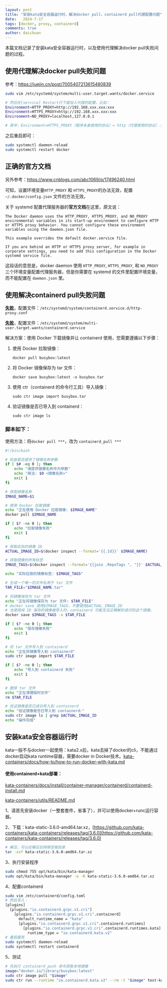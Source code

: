 ```yaml
---
layout: post
title: "安装kata安全容器运行时，解决docker pull，containerd pull代理配置问题"
date:   2024-7-17
tags: [docker, proxy, containerd]
comments: true
author: daichuan
---
```


本篇文档记录了安装kata安全容器运行时，以及使用代理解决docker pull失败问题的过程。

<!-- more -->

## 使用代理解决docker pull失败问题

参考：https://juejin.cn/post/7005407213615480839

```bash
sudo vim /etc/systemd/system/multi-user.target.wants/docker.service

# 然后在[service] Restart行下面加入代理的配置，比如：
Environment=HTTP_PROXY=http://192.168.xxx.xxx:xxx
Environment=HTTPS_PROXY=http://192.168.xxx.xxx:xxx
Environment=NO_PROXY=localhost,127.0.0.1

# 其中，Environment=HTTPS_PROXY（程序本身使用的协议）= http（代理使用的协议）://192.168.xxx.xxx:xxx（代理的ip与port）
```

之后重启即可：

```bash
sudo systemctl daemon-reload
sudo systemctl restart docker
```



## 正确的官方文档

另外参考：https://www.cnblogs.com/abc1069/p/17496240.html

可知，设置环境变量`HTTP_PROXY` 和 `HTTPS_PROXY`的办法无效，配置 `~/.docker/config.json` 文件的方法无效。

关于 systemd 配置代理服务器的**官方文档**在这里，原文说：

```mipsasm
The Docker daemon uses the HTTP_PROXY, HTTPS_PROXY, and NO_PROXY environmental variables in its start-up environment to configure HTTP or HTTPS proxy behavior. You cannot configure these environment variables using the daemon.json file.

This example overrides the default docker.service file.

If you are behind an HTTP or HTTPS proxy server, for example in corporate settings, you need to add this configuration in the Docker systemd service file.
```

这段话的意思是，docker daemon 使用 `HTTP_PROXY`, `HTTPS_PROXY`, 和 `NO_PROXY` 三个环境变量配置代理服务器，但是你需要在 systemd 的文件里配置环境变量，而不能配置在 `daemon.json` 里。



## 使用解决containerd pull失败问题

<u>**失败**</u>，配置文件：`/etc/systemd/system/containerd.service.d/http-proxy.conf`

<u>**失败**</u>，配置文件：`/etc/systemd/system/multi-user.target.wants/containerd.service`

解决方案：使用 Docker 下载镜像并让 containerd 使用，您需要遵循以下步骤：

1. 使用 Docker 拉取镜像：

   ```
   docker pull busybox:latest
   ```

2. 将 Docker 镜像保存为 tar 文件：

   ```
   docker save busybox:latest -o busybox.tar
   ```

3. 使用 ctr（containerd 的命令行工具）导入镜像：

   ```
   sudo ctr image import busybox.tar
   ```

4. 验证镜像是否已导入到 containerd：

   ```
   sudo ctr image ls
   ```

### 脚本如下：

使用方法：将`docker pull ***`，改为 `containerd_pull ***`

```bash
#!/bin/bash

# 检查是否提供了镜像名称参数
if [ $# -eq 0 ]; then
    echo "请提供镜像名称作为参数"
    echo "用法: $0 <镜像名称>"
    exit 1
fi

# 获取镜像名称
IMAGE_NAME=$1

# 使用 Docker 拉取镜像
echo "正在使用 Docker 拉取镜像: $IMAGE_NAME"
docker pull $IMAGE_NAME

if [ $? -ne 0 ]; then
    echo "拉取镜像失败"
    exit 1
fi

# 获取实际的镜像 ID
ACTUAL_IMAGE_ID=$(docker inspect --format='{{.Id}}' $IMAGE_NAME)

# 获取镜像的所有标签
IMAGE_TAGS=$(docker inspect --format='{{join .RepoTags ", "}}' $ACTUAL_IMAGE_ID)

echo "实际拉取的镜像标签: $IMAGE_TAGS"

# 生成一个唯一的文件名用于 tar 文件
TAR_FILE="$IMAGE_NAME.tar"

# 将镜像保存为 tar 文件
echo "正在将镜像保存为 tar 文件: $TAR_FILE"
# docker save 使用$IMAGE_TAGS，不要使用$ACTUAL_IMAGE_ID
# 当使用纯 ID 保存的镜像被导入时，containerd 可能无法正确解析或识别这个镜像。
docker save $IMAGE_TAGS -o $TAR_FILE 

if [ $? -ne 0 ]; then
    echo "保存镜像失败"
    exit 1
fi

# 将 tar 文件导入到 containerd
echo "正在将镜像导入到 containerd"
sudo ctr image import $TAR_FILE

if [ $? -ne 0 ]; then
    echo "导入到 containerd 失败"
    exit 1
fi

# 删除 tar 文件
echo "正在清理临时文件"
rm $TAR_FILE

# 验证镜像是否已成功导入到 containerd
echo "验证镜像是否已导入到 containerd:"
sudo ctr image ls | grep $ACTUAL_IMAGE_ID
echo "操作完成"
```

## 安装kata安全容器运行时

kata一般不与docker一起使用：kata2.x后，kata去掉了docker的cli，不能通过docker启动kata runtime容器，需要docker in Docker技术。[kata-containers/docs/how-to/how-to-run-docker-with-kata.md](https://github.com/kata-containers/kata-containers/blob/main/docs/how-to/how-to-run-docker-with-kata.md)

#### 使用containerd+kata部署：

[kata-containers/docs/install/container-manager/containerd/containerd-install.md](https://github.com/kata-containers/kata-containers/blob/main/docs/install/container-manager/containerd/containerd-install.md)

[kata-containers/utils/README.md](https://github.com/kata-containers/kata-containers/blob/main/utils/README.md)

1、请首先安装docker（一整套套件，省事了），并可以使用docker+runc运行容器。

2、下载：kata-static-3.6.0-amd64.tar.xz，[https://github.com/kata-containers/kata-containers/releases/tag/3.6.0](https://github.com/kata-containers/kata-containers/releases/tag/3.6.0)

```bash
# 解压，可以在解压后转移至根目录
tar -xvf kata-static-3.6.0-amd64.tar.xz
```

3、执行安装程序

```bash
sudo chmod 755 opt/kata/bin/kata-manager
sudo opt/kata/bin/kata-manager -o -K kata-static-3.6.0-amd64.tar.xz
```

4、配置containerd

```bash
sudo vim /etc/containerd/config.toml
# 然后写入：
[plugins]
  [plugins."io.containerd.grpc.v1.cri"]
    [plugins."io.containerd.grpc.v1.cri".containerd]
      default_runtime_name = "kata"
      [plugins."io.containerd.grpc.v1.cri".containerd.runtimes]
        [plugins."io.containerd.grpc.v1.cri".containerd.runtimes.kata]
          runtime_type = "io.containerd.kata.v2"
# 重启服务
sudo systemctl daemon-reload
sudo systemctl restart containerd
```

5、测试

```bash
# 先执行 containerd_push 命令获取本地镜像
image="docker.io/library/busybox:latest"
sudo ctr image pull "$image"
sudo ctr run --runtime "io.containerd.kata.v2" --rm -t "$image" test-kata uname -r
```

